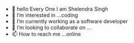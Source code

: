 - 👋 hello Every One I am Shelendra Singh
- 👀 I’m interested in ...coding
- 🌱 I’m currently working as a software developer
- 💞️ I’m looking to collaborate on ...
- 📫 How to reach me ...online

<!---
shelendraTech/shelendraTech is a ✨ special ✨ repository because its `README.md` (this file) appears on your GitHub profile.
You can click the Preview link to take a look at your changes.
--->
